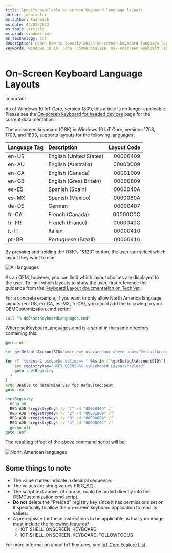 ```yaml
---
title: Specify available on-screen keyboard language layouts
author: johntasler
ms.author: twarwick
ms.date: 04/03/2023
ms.topic: article
ms.prod: windows-iot
ms.technology: iot
description: Learn how to specify which on-screen keyboard language layouts are available to the users of your Windows IoT device.
keywords: windows 10 IoT Core, commercialize, osk onscreen keyboard language layouts
---
```


# On-Screen Keyboard Language Layouts

> [!IMPORTANT]
> As of Windows 10 IoT Core, version 1809, this article is no longer applicable. Please see the
> [On-screen keyboard for headed devices](./OnScreenKeyboard.md) page for the current
> documentation.

The on-screen keyboard (OSK) in Windows 10 IoT Core, versions 1703, 1709, and 1803, supports
layouts for the following languages:

| Language Tag  | Description             | Layout Code |
| :------------ | :---------------------- | -----------:|
| en-US         | English (United States) |    00000409 |
| en-AU         | English (Australia)     |    00000C09 |
| en-CA         | English (Canada)        |    00001009 |
| en-GB         | English (Great Britain) |    00000809 |
| es-ES         | Spanish (Spain)         |    0000040A |
| es-MX         | Spanish (Mexico)        |    0000080A |
| de-DE         | German                  |    00000407 |
| fr-CA         | French (Canada)         |    00000C0C |
| fr-FR         | French (France)         |    0000040C |
| it-IT         | Italian                 |    00000410 |
| pt-BR         | Portuguese (Brazil)     |    00000416 |

By pressing and holding the OSK's "&123" button, the user can select which layout they want to use:

![All languages](../media/OnScreenKeyboard/AllLanguages.png)

As an OEM, however, you can limit which layout choices are displayed to the user. To limit which layouts to show the user, first reference the guidance from the [Keyboard Layout doucmentation on TechNet](/previous-versions/windows/it-pro/windows-2000-server/cc978687(v=technet.10)).

For a concrete example, if you want to only allow North America language layouts (en-US, en-CA, es-MX, fr-CA), you could add the following to your OEMCustomization.cmd script:

```cmd
call "%~dp0\setKeyboardLanguages.cmd"
```

Where setKeyboardLanguages.cmd is a script in the same directory containing this:

```cmd
@echo off

set getDefaultAccountSID="wmic.exe useraccount where name='DefaultAccount' get sid"

for /F "tokens=2 usebackq delims== " %%s in (`%getDefaultAccountSID%`) do (
    set registryKey="HKEY_USERS\%%~s\Keyboard Layout\Preload"
    goto :setRegistry
  )
)
echo Unable to determine SID for DefaultAccount
goto :eof

:setRegistry
  echo on
  REG ADD %registryKey% /v "1" /d "00000409" /f
  REG ADD %registryKey% /v "2" /d "00001009" /f
  REG ADD %registryKey% /v "3" /d "0000080A" /f
  REG ADD %registryKey% /v "4" /d "00000C0C" /f
  @echo off
goto :eof
```

The resulting effect of the above command script will be:

![North American languages](../media/OnScreenKeyboard/NorthAmericanLanguages.png)

## Some things to note

* The value names indicate a decimal sequence.
* The values are string values (REG_SZ).
* The script text above, of course, could be added directly into the OEMCustomization.cmd script.
* **Do not** delete the "Preload" registry key since it has permissions set on it specifically to allow the on-screen keyboard application to read its values.
* A prerequisite for these instructions to be applicable, is that your image must include the following features*:
  * IOT_SHELL_ONSCREEN_KEYBOARD
  * IOT_SHELL_ONSCREEN_KEYBOARD_FOLLOWFOCUS

For more information about IoT Features, see [IoT Core Feature List](/windows-hardware/manufacture/iot/iot-core-feature-list).
